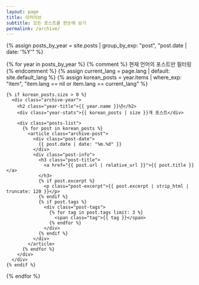 ```yaml
---
layout: page
title: 아카이브
subtitle: 모든 포스트를 한눈에 보기
permalink: /archive/
---
```


<div class="archive-container">
  {% assign posts_by_year = site.posts | group_by_exp: "post", "post.date | date: '%Y'" %}
  
  {% for year in posts_by_year %}
    {% comment %} 현재 언어의 포스트만 필터링 {% endcomment %}
    {% assign current_lang = page.lang | default: site.default_lang %}
    {% assign korean_posts = year.items | where_exp: "item", "item.lang == nil or item.lang == current_lang" %}
    
    {% if korean_posts.size > 0 %}
      <div class="archive-year">
        <h2 class="year-title">{{ year.name }}년</h2>
        <div class="year-stats">{{ korean_posts | size }}개 포스트</div>
        
        <div class="posts-list">
          {% for post in korean_posts %}
            <article class="archive-post">
              <div class="post-date">
                {{ post.date | date: "%m.%d" }}
              </div>
              <div class="post-info">
                <h3 class="post-title">
                  <a href="{{ post.url | relative_url }}">{{ post.title }}</a>
                </h3>
                {% if post.excerpt %}
                  <p class="post-excerpt">{{ post.excerpt | strip_html | truncate: 120 }}</p>
                {% endif %}
                {% if post.tags %}
                  <div class="post-tags">
                    {% for tag in post.tags limit: 3 %}
                      <span class="tag">{{ tag }}</span>
                    {% endfor %}
                  </div>
                {% endif %}
              </div>
            </article>
          {% endfor %}
        </div>
      </div>
    {% endif %}
  {% endfor %}
</div>

<style>
.archive-container {
  max-width: 800px;
  margin: 0 auto;
}

.archive-year {
  margin-bottom: 3rem;
}

.year-title {
  font-size: 2rem;
  color: var(--primary-color);
  margin-bottom: 0.5rem;
  display: flex;
  align-items: center;
  gap: 1rem;
}

.year-stats {
  color: var(--text-muted);
  font-size: 0.9rem;
  margin-bottom: 2rem;
}

.posts-list {
  border-left: 2px solid var(--border);
  padding-left: 2rem;
  position: relative;
}

.archive-post {
  display: flex;
  gap: 2rem;
  margin-bottom: 2rem;
  position: relative;
}

.archive-post::before {
  content: '';
  position: absolute;
  left: -2.5rem;
  top: 0.5rem;
  width: 8px;
  height: 8px;
  background: var(--primary-color);
  border-radius: 50%;
}

.post-date {
  font-weight: 600;
  color: var(--text-muted);
  font-size: 0.9rem;
  min-width: 40px;
  margin-top: 0.2rem;
}

.post-info {
  flex: 1;
}

.post-title {
  margin-bottom: 0.5rem;
  font-size: 1.2rem;
}

.post-title a {
  color: var(--text-primary);
  text-decoration: none;
  transition: var(--transition);
}

.post-title a:hover {
  color: var(--primary-color);
}

.post-excerpt {
  color: var(--text-secondary);
  line-height: 1.5;
  margin-bottom: 0.5rem;
}

.post-tags {
  display: flex;
  gap: 0.5rem;
  flex-wrap: wrap;
}

.tag {
  background: var(--surface);
  color: var(--text-secondary);
  padding: 0.2rem 0.5rem;
  border-radius: 0.25rem;
  font-size: 0.8rem;
  border: 1px solid var(--border);
}

@media (max-width: 768px) {
  .archive-post {
    flex-direction: column;
    gap: 0.5rem;
  }
  
  .post-date {
    min-width: auto;
  }
  
  .posts-list {
    padding-left: 1rem;
  }
  
  .archive-post::before {
    left: -1.5rem;
  }
}
</style>
